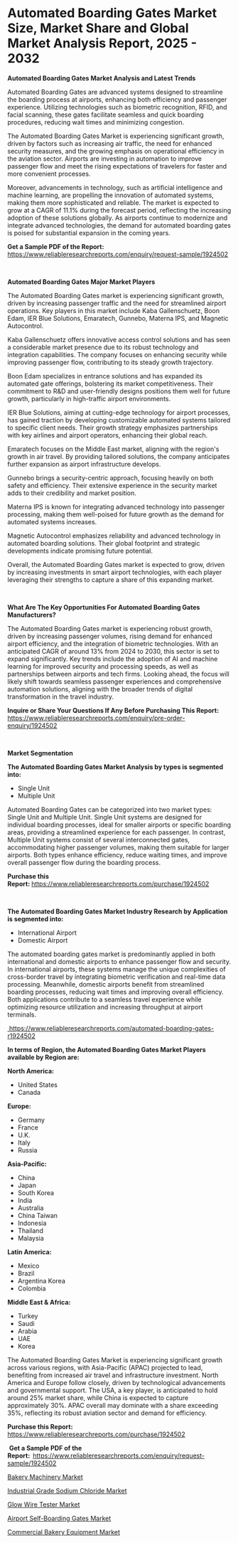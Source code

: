 <p><h1>Automated Boarding Gates Market Size, Market Share and Global Market Analysis Report, 2025 - 2032</h1></p><p><strong>Automated Boarding Gates Market Analysis and Latest Trends</strong></p>
<p><p>Automated Boarding Gates are advanced systems designed to streamline the boarding process at airports, enhancing both efficiency and passenger experience. Utilizing technologies such as biometric recognition, RFID, and facial scanning, these gates facilitate seamless and quick boarding procedures, reducing wait times and minimizing congestion. </p><p>The Automated Boarding Gates Market is experiencing significant growth, driven by factors such as increasing air traffic, the need for enhanced security measures, and the growing emphasis on operational efficiency in the aviation sector. Airports are investing in automation to improve passenger flow and meet the rising expectations of travelers for faster and more convenient processes. </p><p>Moreover, advancements in technology, such as artificial intelligence and machine learning, are propelling the innovation of automated systems, making them more sophisticated and reliable. The market is expected to grow at a CAGR of 11.1% during the forecast period, reflecting the increasing adoption of these solutions globally. As airports continue to modernize and integrate advanced technologies, the demand for automated boarding gates is poised for substantial expansion in the coming years.</p></p>
<p><strong>Get a Sample PDF of the Report:&nbsp;</strong> <a href="https://www.reliableresearchreports.com/enquiry/request-sample/1924502?utm_campaign=16&utm_medium=2&utm_source=Github&utm_content=ia&utm_term=14012025&utm_id=automated-boarding-gates">https://www.reliableresearchreports.com/enquiry/request-sample/1924502</a></p>
<p>&nbsp;</p>
<p><strong>Automated Boarding Gates Major Market Players</strong></p>
<p><p>The Automated Boarding Gates market is experiencing significant growth, driven by increasing passenger traffic and the need for streamlined airport operations. Key players in this market include Kaba Gallenschuetz, Boon Edam, IER Blue Solutions, Emaratech, Gunnebo, Materna IPS, and Magnetic Autocontrol.</p><p>Kaba Gallenschuetz offers innovative access control solutions and has seen a considerable market presence due to its robust technology and integration capabilities. The company focuses on enhancing security while improving passenger flow, contributing to its steady growth trajectory.</p><p>Boon Edam specializes in entrance solutions and has expanded its automated gate offerings, bolstering its market competitiveness. Their commitment to R&D and user-friendly designs positions them well for future growth, particularly in high-traffic airport environments.</p><p>IER Blue Solutions, aiming at cutting-edge technology for airport processes, has gained traction by developing customizable automated systems tailored to specific client needs. Their growth strategy emphasizes partnerships with key airlines and airport operators, enhancing their global reach.</p><p>Emaratech focuses on the Middle East market, aligning with the region's growth in air travel. By providing tailored solutions, the company anticipates further expansion as airport infrastructure develops.</p><p>Gunnebo brings a security-centric approach, focusing heavily on both safety and efficiency. Their extensive experience in the security market adds to their credibility and market position.</p><p>Materna IPS is known for integrating advanced technology into passenger processing, making them well-poised for future growth as the demand for automated systems increases.</p><p>Magnetic Autocontrol emphasizes reliability and advanced technology in automated boarding solutions. Their global footprint and strategic developments indicate promising future potential.</p><p>Overall, the Automated Boarding Gates market is expected to grow, driven by increasing investments in smart airport technologies, with each player leveraging their strengths to capture a share of this expanding market.</p></p>
<p>&nbsp;</p>
<p><strong>What Are The Key Opportunities For Automated Boarding Gates Manufacturers?</strong></p>
<p><p>The Automated Boarding Gates market is experiencing robust growth, driven by increasing passenger volumes, rising demand for enhanced airport efficiency, and the integration of biometric technologies. With an anticipated CAGR of around 13% from 2024 to 2030, this sector is set to expand significantly. Key trends include the adoption of AI and machine learning for improved security and processing speeds, as well as partnerships between airports and tech firms. Looking ahead, the focus will likely shift towards seamless passenger experiences and comprehensive automation solutions, aligning with the broader trends of digital transformation in the travel industry.</p></p>
<p><strong>Inquire or Share Your Questions If Any Before Purchasing This Report:</strong> <a href="https://www.reliableresearchreports.com/enquiry/pre-order-enquiry/1924502?utm_campaign=16&utm_medium=2&utm_source=Github&utm_content=ia&utm_term=14012025&utm_id=automated-boarding-gates">https://www.reliableresearchreports.com/enquiry/pre-order-enquiry/1924502</a></p>
<p>&nbsp;</p>
<p><strong>Market Segmentation</strong></p>
<p><strong>The Automated Boarding Gates Market Analysis by types is segmented into:</strong></p>
<p><ul><li>Single Unit</li><li>Multiple Unit</li></ul></p>
<p><p>Automated Boarding Gates can be categorized into two market types: Single Unit and Multiple Unit. Single Unit systems are designed for individual boarding processes, ideal for smaller airports or specific boarding areas, providing a streamlined experience for each passenger. In contrast, Multiple Unit systems consist of several interconnected gates, accommodating higher passenger volumes, making them suitable for larger airports. Both types enhance efficiency, reduce waiting times, and improve overall passenger flow during the boarding process.</p></p>
<p><strong>Purchase this Report:&nbsp;</strong><a href="https://www.reliableresearchreports.com/purchase/1924502?utm_campaign=16&utm_medium=2&utm_source=Github&utm_content=ia&utm_term=14012025&utm_id=automated-boarding-gates">https://www.reliableresearchreports.com/purchase/1924502</a></p>
<p>&nbsp;</p>
<p><strong>The Automated Boarding Gates Market Industry Research by Application is segmented into:</strong></p>
<p><ul><li>International Airport</li><li>Domestic Airport</li></ul></p>
<p><p>The automated boarding gates market is predominantly applied in both international and domestic airports to enhance passenger flow and security. In international airports, these systems manage the unique complexities of cross-border travel by integrating biometric verification and real-time data processing. Meanwhile, domestic airports benefit from streamlined boarding processes, reducing wait times and improving overall efficiency. Both applications contribute to a seamless travel experience while optimizing resource utilization and increasing throughput at airport terminals.</p></p>
<p><a href="https://www.reliableresearchreports.com/automated-boarding-gates-r1924502?utm_campaign=16&utm_medium=2&utm_source=Github&utm_content=ia&utm_term=14012025&utm_id=automated-boarding-gates">&nbsp;https://www.reliableresearchreports.com/automated-boarding-gates-r1924502</a></p>
<p><strong>In terms of Region, the Automated Boarding Gates Market Players available by Region are:</strong></p>
<p>
    <p> <strong> North America: </strong>
        <ul>
            <li>United States</li>
            <li>Canada</li>
        </ul>
        </p> 
    <p> <strong> Europe: </strong>
        <ul>
            <li>Germany</li>
            <li>France</li>
            <li>U.K.</li>
            <li>Italy</li>
            <li>Russia</li>
        </ul>
        </p> 
    <p> <strong> Asia-Pacific: </strong>
        <ul>
            <li>China</li>
            <li>Japan</li>
            <li>South Korea</li>
            <li>India</li>
            <li>Australia</li>
            <li>China Taiwan</li>
            <li>Indonesia</li>
            <li>Thailand</li>
            <li>Malaysia</li>
        </ul>
        </p> 
    <p> <strong> Latin America: </strong>
        <ul>
            <li>Mexico</li>
            <li>Brazil</li>
            <li>Argentina Korea</li>
            <li>Colombia</li>
        </ul>
        </p> 
    <p> <strong> Middle East & Africa: </strong>
        <ul>
            <li>Turkey</li>
            <li>Saudi</li>
            <li>Arabia</li>
            <li>UAE</li>
            <li>Korea</li>
        </ul>
    </p>
    </p>
<p><p>The Automated Boarding Gates Market is experiencing significant growth across various regions, with Asia-Pacific (APAC) projected to lead, benefiting from increased air travel and infrastructure investment. North America and Europe follow closely, driven by technological advancements and governmental support. The USA, a key player, is anticipated to hold around 25% market share, while China is expected to capture approximately 30%. APAC overall may dominate with a share exceeding 35%, reflecting its robust aviation sector and demand for efficiency.</p></p>
<p><strong>Purchase this Report: </strong><a href="https://www.reliableresearchreports.com/purchase/1924502?utm_campaign=16&utm_medium=2&utm_source=Github&utm_content=ia&utm_term=14012025&utm_id=automated-boarding-gates">https://www.reliableresearchreports.com/purchase/1924502</a></p>
<p>&nbsp;<strong>Get a Sample PDF of the Report:&nbsp;&nbsp;</strong><a href="https://www.reliableresearchreports.com/enquiry/request-sample/1924502?utm_campaign=16&utm_medium=2&utm_source=Github&utm_content=ia&utm_term=14012025&utm_id=automated-boarding-gates">https://www.reliableresearchreports.com/enquiry/request-sample/1924502</a></p>
<p><strong></strong></p>
<p><p><a href="https://github.com/norbeludie83/Market-Research-Report-List-1/blob/main/bakery-machinery-market.md?utm_campaign=16&utm_medium=2&utm_source=Github&utm_content=ia&utm_term=14012025&utm_id=automated-boarding-gates">Bakery Machinery Market</a></p><p><a href="https://github.com/JosephineMcguire65/Market-Research-Report-List-1/blob/main/industrial-grade-sodium-chloride-market.md?utm_campaign=16&utm_medium=2&utm_source=Github&utm_content=ia&utm_term=14012025&utm_id=automated-boarding-gates">Industrial Grade Sodium Chloride Market</a></p><p><a href="https://github.com/jerhoskinson197676/Market-Research-Report-List-1/blob/main/glow-wire-tester-market.md?utm_campaign=16&utm_medium=2&utm_source=Github&utm_content=ia&utm_term=14012025&utm_id=automated-boarding-gates">Glow Wire Tester Market</a></p><p><a href="https://github.com/mezokathleen834/Market-Research-Report-List-1/blob/main/airport-self-boarding-gates-market.md?utm_campaign=16&utm_medium=2&utm_source=Github&utm_content=ia&utm_term=14012025&utm_id=automated-boarding-gates">Airport Self-Boarding Gates Market</a></p><p><a href="https://github.com/shirleenfraker87/Market-Research-Report-List-1/blob/main/commercial-bakery-equipment-market.md?utm_campaign=16&utm_medium=2&utm_source=Github&utm_content=ia&utm_term=14012025&utm_id=automated-boarding-gates">Commercial Bakery Equipment Market</a></p></p>